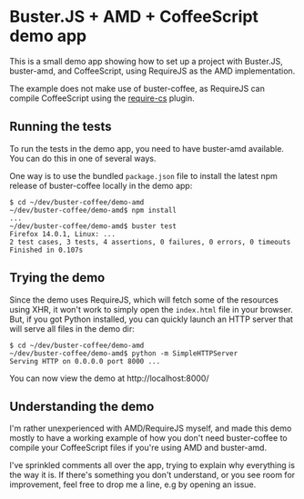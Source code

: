 # Buster.JS + AMD + CoffeeScript demo app

This is a small demo app showing how to set up a project with Buster.JS,
buster-amd, and CoffeeScript, using RequireJS as the AMD implementation.

The example does not make use of buster-coffee, as RequireJS can compile
CoffeeScript using the [require-cs](https://github.com/jrburke/require-cs)
plugin.


## Running the tests

To run the tests in the demo app, you need to have buster-amd available. You
can do this in one of several ways.

One way is to use the bundled `package.json` file to install the latest npm
release of buster-coffee locally in the demo app:

    $ cd ~/dev/buster-coffee/demo-amd
    ~/dev/buster-coffee/demo-amd$ npm install
    ...
    ~/dev/buster-coffee/demo-amd$ buster test
    Firefox 14.0.1, Linux: ...
    2 test cases, 3 tests, 4 assertions, 0 failures, 0 errors, 0 timeouts
    Finished in 0.107s


## Trying the demo

Since the demo uses RequireJS, which will fetch some of the resources using
XHR, it won't work to simply open the `index.html` file in your browser. But,
if you got Python installed, you can quickly launch an HTTP server that will
serve all files in the demo dir:

    $ cd ~/dev/buster-coffee/demo-amd
    ~/dev/buster-coffee/demo-amd$ python -m SimpleHTTPServer
    Serving HTTP on 0.0.0.0 port 8000 ...

You can now view the demo at http://localhost:8000/


## Understanding the demo

I'm rather unexperienced with AMD/RequireJS myself, and made this demo mostly
to have a working example of how you don't need buster-coffee to compile your
CoffeeScript files if you're using AMD and buster-amd.

I've sprinkled comments all over the app, trying to explain why everything is
the way it is. If there's something you don't understand, or you see room for
improvement, feel free to drop me a line, e.g by opening an issue.
